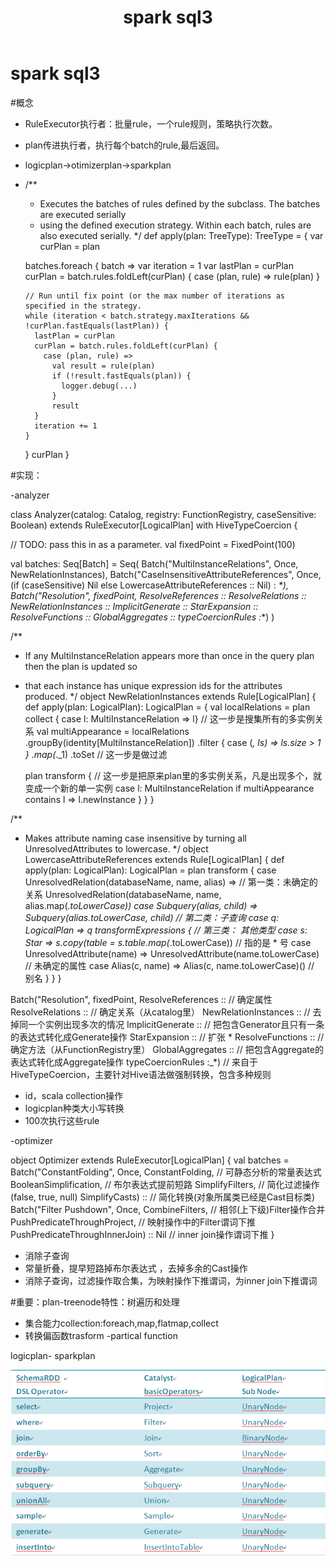 ﻿---
layout: post
title: spark sql3
categories:
- 逻辑与现象
- spark
tags:
- spark
- sql
- sparksql
---

spark sql3
============

#概念

- RuleExecutor执行者：批量rule，一个rule规则，策略执行次数。
- plan传进执行者，执行每个batch的rule,最后返回。
- logicplan->otimizerplan->sparkplan
- /**
   * Executes the batches of rules defined by the subclass. The batches are executed serially
   * using the defined execution strategy. Within each batch, rules are also executed serially.
   */
  def apply(plan: TreeType): TreeType = {
    var curPlan = plan

    batches.foreach { batch =>
      var iteration = 1 
      var lastPlan = curPlan
      curPlan = batch.rules.foldLeft(curPlan) { case (plan, rule) => rule(plan) }

      // Run until fix point (or the max number of iterations as specified in the strategy.
      while (iteration < batch.strategy.maxIterations && !curPlan.fastEquals(lastPlan)) {
        lastPlan = curPlan
        curPlan = batch.rules.foldLeft(curPlan) {
          case (plan, rule) =>
            val result = rule(plan)
            if (!result.fastEquals(plan)) {
              logger.debug(...)
            }
            result
        }
        iteration += 1
      }
    }
    curPlan
  }

#实现：

-analyzer	

class Analyzer(catalog: Catalog, registry: FunctionRegistry, caseSensitive: Boolean)
  extends RuleExecutor[LogicalPlan] with HiveTypeCoercion {

  // TODO: pass this in as a parameter.
  val fixedPoint = FixedPoint(100)

  val batches: Seq[Batch] = Seq(
    Batch("MultiInstanceRelations", Once,
      NewRelationInstances),
    Batch("CaseInsensitiveAttributeReferences", Once,
      (if (caseSensitive) Nil else LowercaseAttributeReferences :: Nil) : _*),
    Batch("Resolution", fixedPoint,
      ResolveReferences ::
      ResolveRelations ::
      NewRelationInstances ::
      ImplicitGenerate ::
      StarExpansion ::
      ResolveFunctions ::
      GlobalAggregates ::
      typeCoercionRules :_*)
  )

/**
 * If any MultiInstanceRelation appears more than once in the query plan then the plan is updated so
 * that each instance has unique expression ids for the attributes produced.
 */
object NewRelationInstances extends Rule[LogicalPlan] {
  def apply(plan: LogicalPlan): LogicalPlan = {
    val localRelations = plan collect { case l: MultiInstanceRelation => l} // 这一步是搜集所有的多实例关系
    val multiAppearance = localRelations
      .groupBy(identity[MultiInstanceRelation])
      .filter { case (_, ls) => ls.size > 1 }
      .map(_._1)
      .toSet // 这一步是做过滤

    plan transform { // 这一步是把原来plan里的多实例关系，凡是出现多个，就变成一个新的单一实例
      case l: MultiInstanceRelation if multiAppearance contains l => l.newInstance
    }
  }
}

/**
   * Makes attribute naming case insensitive by turning all UnresolvedAttributes to lowercase.
   */
  object LowercaseAttributeReferences extends Rule[LogicalPlan] {
    def apply(plan: LogicalPlan): LogicalPlan = plan transform {
      case UnresolvedRelation(databaseName, name, alias) => // 第一类：未确定的关系
        UnresolvedRelation(databaseName, name, alias.map(_.toLowerCase))
      case Subquery(alias, child) => Subquery(alias.toLowerCase, child) // 第二类：子查询
      case q: LogicalPlan => q transformExpressions { // 第三类： 其他类型
        case s: Star => s.copy(table = s.table.map(_.toLowerCase))  // 指的是 * 号
        case UnresolvedAttribute(name) => UnresolvedAttribute(name.toLowerCase) // 未确定的属性
        case Alias(c, name) => Alias(c, name.toLowerCase)() // 别名
      }
    }
  }

Batch("Resolution", fixedPoint,
      ResolveReferences :: // 确定属性
      ResolveRelations :: // 确定关系（从catalog里）
      NewRelationInstances :: // 去掉同一个实例出现多次的情况
      ImplicitGenerate :: // 把包含Generator且只有一条的表达式转化成Generate操作
      StarExpansion :: // 扩张 * 
      ResolveFunctions :: // 确定方法（从FunctionRegistry里）
      GlobalAggregates :: // 把包含Aggregate的表达式转化成Aggregate操作
      typeCoercionRules :_*) // 来自于HiveTypeCoercion，主要针对Hive语法做强制转换，包含多种规则


- id，scala collection操作
- logicplan种类大小写转换
- 100次执行这些rule


-optimizer


object Optimizer extends RuleExecutor[LogicalPlan] {
  val batches =
    Batch("ConstantFolding", Once,
      ConstantFolding, // 可静态分析的常量表达式
      BooleanSimplification, // 布尔表达式提前短路
      SimplifyFilters, // 简化过滤操作(false, true, null)
      SimplifyCasts) :: // 简化转换(对象所属类已经是Cast目标类)
    Batch("Filter Pushdown", Once,
      CombineFilters, // 相邻(上下级)Filter操作合并
      PushPredicateThroughProject, // 映射操作中的Filter谓词下推
      PushPredicateThroughInnerJoin) :: Nil // inner join操作谓词下推
}

- 消除子查询
- 常量折叠，提早短路掉布尔表达式 ，去掉多余的Cast操作  
- 消除子查询，过滤操作取合集，为映射操作下推谓词，为inner join下推谓词



#重要：plan-treenode特性：树遍历和处理

- 集合能力collection:foreach,map,flatmap,collect
- 转换偏函数trasform -partical function

logicplan- sparkplan

![](/images/4/5.bmp)